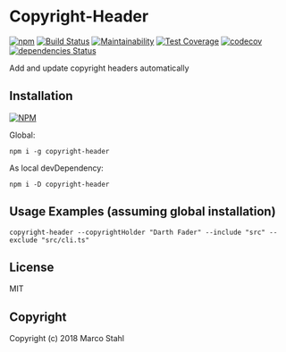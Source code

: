 # Copyright-Header 


[![npm](https://img.shields.io/npm/v/copyright-header.svg)](https://www.npmjs.com/package/copyright-header)
[![Build Status](https://travis-ci.org/shybyte/copyright-header.svg?branch=master)](https://travis-ci.org/shybyte/copyright-header)
[![Maintainability](https://api.codeclimate.com/v1/badges/86720e1fb8a232106f13/maintainability)](https://codeclimate.com/github/shybyte/copyright-header/maintainability)
[![Test Coverage](https://api.codeclimate.com/v1/badges/86720e1fb8a232106f13/test_coverage)](https://codeclimate.com/github/shybyte/copyright-header/test_coverage)
[![codecov](https://codecov.io/gh/shybyte/copyright-header/branch/master/graph/badge.svg)](https://codecov.io/gh/shybyte/copyright-header)
[![dependencies Status](https://david-dm.org/shybyte/copyright-header/status.svg)](https://david-dm.org/shybyte/copyright-header)


Add and update copyright headers automatically


## Installation

[![NPM](https://nodei.co/npm/copyright-header.png)](https://www.npmjs.com/package/copyright-header)

Global:
   
    npm i -g copyright-header
    
As local devDependency:
   
    npm i -D copyright-header

   
## Usage Examples (assuming global installation)

    copyright-header --copyrightHolder "Darth Fader" --include "src" --exclude "src/cli.ts"

## License

MIT

## Copyright

Copyright (c) 2018 Marco Stahl